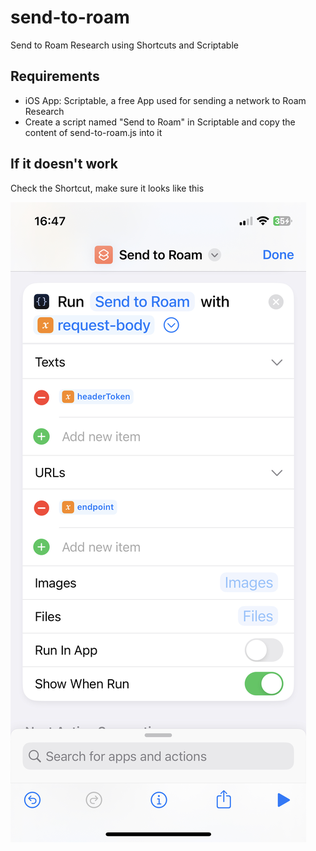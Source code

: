 # send-to-roam
Send to Roam Research using Shortcuts and Scriptable

## Requirements

- iOS App: Scriptable, a free App used for sending a network to Roam Research
- Create a script named "Send to Roam" in Scriptable and copy the content of send-to-roam.js into it

## If it doesn't work

Check the Shortcut, make sure it looks like this

![](./Scriptable%20action%20config%20screenshot.jpeg)